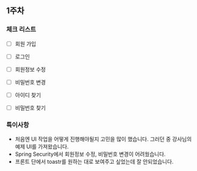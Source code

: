 ## 1주차

### 체크 리스트

- [ ] 회원 가입
- [ ] 로그인
- [ ] 회원정보 수정
- [ ] 비밀번호 변경
- [ ] 아이디 찾기
- [ ] 비밀번호 찾기


### 특이사항

- 처음엔 UI 작업을 어떻게 진행해야될지 고민을 많이 했습니다. 그러던 중 강사님의 예제 UI를 가져왔습니다.
- Spring Security에서 회원정보 수정, 비밀번호 변경이 어려웠습니다.
- 프론트 단에서 toastr를 원하는 대로 보여주고 싶었는데 잘 안되었습니다.